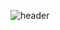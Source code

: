 ![header](https://capsule-render.vercel.app/api?type=waving&color=random&height=300&section=header&text=test&fontSize=90)
